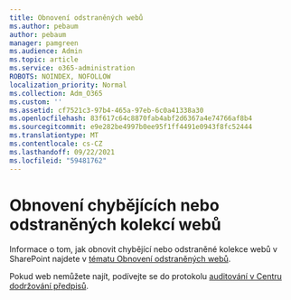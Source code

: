 ```yaml
---
title: Obnovení odstraněných webů
ms.author: pebaum
author: pebaum
manager: pamgreen
ms.audience: Admin
ms.topic: article
ms.service: o365-administration
ROBOTS: NOINDEX, NOFOLLOW
localization_priority: Normal
ms.collection: Adm_O365
ms.custom: ''
ms.assetid: cf7521c3-97b4-465a-97eb-6c0a41338a30
ms.openlocfilehash: 83f617c64c8870fab4abf2d6367a4e74766af8b4
ms.sourcegitcommit: e9e282be4997b0ee95f1ff4491e0943f8fc52444
ms.translationtype: MT
ms.contentlocale: cs-CZ
ms.lasthandoff: 09/22/2021
ms.locfileid: "59481762"
---
```

# <a name="recover-missing-or-deleted-site-collections"></a>Obnovení chybějících nebo odstraněných kolekcí webů

Informace o tom, jak obnovit chybějící nebo odstraněné kolekce webů v SharePoint najdete v [tématu Obnovení odstraněných webů](https://docs.microsoft.com/sharepoint/restore-deleted-site-collection). 

Pokud web nemůžete najít, podívejte se do protokolu [auditování v Centru dodržování předpisů](https://docs.microsoft.com/microsoft-365/compliance/search-the-audit-log-in-security-and-compliance).


